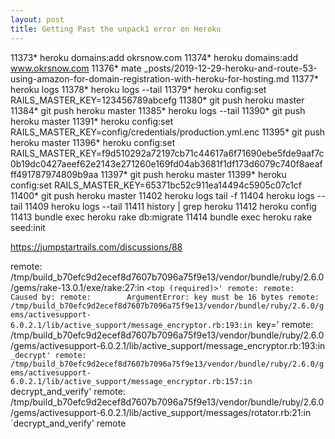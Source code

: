 ```yaml
---
layout: post
title: Getting Past the unpack1 error on Heroku
---
```

11373* heroku domains:add okrsnow.com
11374* heroku domains:add www.okrsnow.com
11376* mate _posts/2019-12-29-heroku-and-route-53-using-amazon-for-domain-registration-with-heroku-for-hosting.md
11377* heroku logs
11378* heroku logs --tail
11379* heroku config:set RAILS_MASTER_KEY=123456789abcefg
11380* git push heroku master
11384* git push heroku master
11385* heroku logs --tail
11390* git push heroku master
11391* heroku config:set RAILS_MASTER_KEY=config/credentials/production.yml.enc
11395* git push heroku master
11396* heroku config:set RAILS_MASTER_KEY=f9d510292a72197cb71c44617a6f71690ebe5fde9aaf7c0b19dc0427aeef62e2143e271260e169fd04ab3681f1df173d6079c740f8aeafff491787974809b9aa
11397* git push heroku master
11399* heroku config:set RAILS_MASTER_KEY=65371bc52c911ea14494c5905c07c1cf
11400* git push heroku master
11402  heroku logs tail -f
11404  heroku logs --tail
11409  heroku logs --tail
11411  history | grep heroku
11412  heroku config
11413  bundle exec heroku rake db:migrate
11414  bundle exec heroku rake seed:init

https://jumpstartrails.com/discussions/88


remote:        /tmp/build_b70efc9d2ecef8d7607b7096a75f9e13/vendor/bundle/ruby/2.6.0/gems/rake-13.0.1/exe/rake:27:in `<top (required)>'
remote:
remote:        Caused by:
remote:        ArgumentError: key must be 16 bytes
remote:        /tmp/build_b70efc9d2ecef8d7607b7096a75f9e13/vendor/bundle/ruby/2.6.0/gems/activesupport-6.0.2.1/lib/active_support/message_encryptor.rb:193:in `key='
remote:        /tmp/build_b70efc9d2ecef8d7607b7096a75f9e13/vendor/bundle/ruby/2.6.0/gems/activesupport-6.0.2.1/lib/active_support/message_encryptor.rb:193:in `_decrypt'
remote:        /tmp/build_b70efc9d2ecef8d7607b7096a75f9e13/vendor/bundle/ruby/2.6.0/gems/activesupport-6.0.2.1/lib/active_support/message_encryptor.rb:157:in `decrypt_and_verify'
remote:        /tmp/build_b70efc9d2ecef8d7607b7096a75f9e13/vendor/bundle/ruby/2.6.0/gems/activesupport-6.0.2.1/lib/active_support/messages/rotator.rb:21:in `decrypt_and_verify'
remote